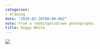 ```yaml
---
categories:
- drawing
date: "2020-03-30T00:00:00Z"
note: From a redditgetsdrawn photography.
title: Doggo White
---
```


<img src="/assets/pages/art/images/images/doggo-white.png">
